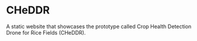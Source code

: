 # CHeDDR
A static website that showcases the prototype called Crop Health Detection Drone for Rice Fields (CHeDDR). 
